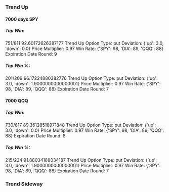 ### Trend Up

#### 7000 days SPY

##### Top Win:

751/811
92.60172626387177
Trend Up
Option Type: put
Deviation: {'up': 3.0, 'down': 0.0}
Price Multiplier: 0.97
Win Rate: {'SPY': 98, 'DIA': 89, 'QQQ': 88}
Expiration Date Round: 9

##### Top Win %:

201/209
96.17224880382776
Trend Up
Option Type: put
Deviation: {'up': 3.0, 'down': 1.9000000000000001}
Price Multiplier: 0.97
Win Rate: {'SPY': 98, 'DIA': 89, 'QQQ': 88}
Expiration Date Round: 7

#### 7000 QQQ

##### Top Win:

730/817
89.35128518971848
Trend Up
Option Type: put
Deviation: {'up': 3.0, 'down': 0.0}
Price Multiplier: 0.97
Win Rate: {'SPY': 98, 'DIA': 89, 'QQQ': 88}
Expiration Date Round: 8

##### Top Win %:

215/234
91.88034188034187
Trend Up
Option Type: put
Deviation: {'up': 3.0, 'down': 1.9000000000000001}
Price Multiplier: 0.97
Win Rate: {'SPY': 98, 'DIA': 89, 'QQQ': 88}
Expiration Date Round: 7

### Trend Sideway
